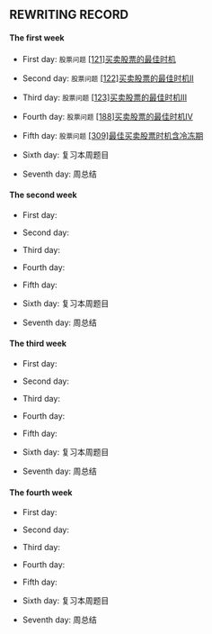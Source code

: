 ## REWRITING RECORD

#### The first week   

* First day: `股票问题` [[121]买卖股票的最佳时机](https://leetcode-cn.com/problems/best-time-to-buy-and-sell-stock/)

* Second day: `股票问题` [[122]买卖股票的最佳时机II](https://leetcode-cn.com/problems/best-time-to-buy-and-sell-stock-ii/)

* Third day: `股票问题` [[123]买卖股票的最佳时机III](https://leetcode-cn.com/problems/best-time-to-buy-and-sell-stock-iii/)

* Fourth day: `股票问题` [[188]买卖股票的最佳时机IV](https://leetcode-cn.com/problems/best-time-to-buy-and-sell-stock-iv/)

* Fifth day:  `股票问题` [ [309]最佳买卖股票时机含冷冻期](https://leetcode-cn.com/problems/best-time-to-buy-and-sell-stock-with-cooldown/)

* Sixth day: 复习本周题目

* Seventh day: 周总结

#### The second week

* First day: 

* Second day: 

* Third day: 

* Fourth day: 

* Fifth day: 

* Sixth day: 复习本周题目

* Seventh day: 周总结

#### The third week

* First day: 

* Second day:

* Third day: 

* Fourth day: 

* Fifth day: 

* Sixth day: 复习本周题目

* Seventh day: 周总结

#### The fourth week

* First day: 

* Second day: 

* Third day: 

* Fourth day: 

* Fifth day:

* Sixth day: 复习本周题目

* Seventh day: 周总结
